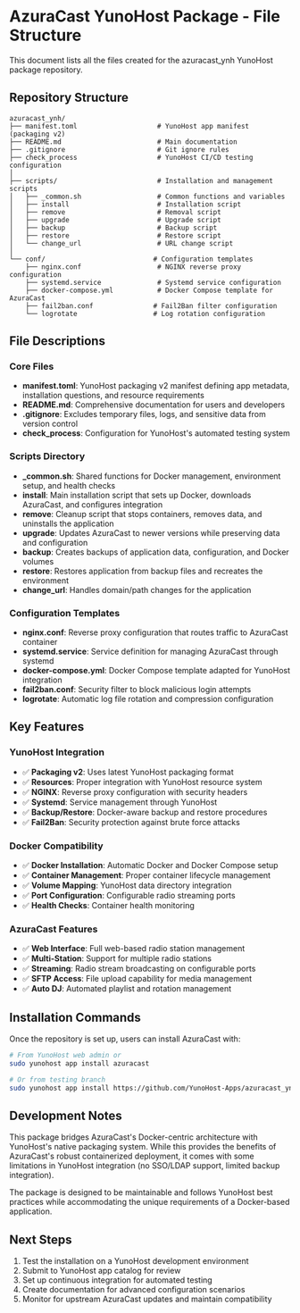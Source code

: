 # AzuraCast YunoHost Package - File Structure

This document lists all the files created for the azuracast_ynh YunoHost package repository.

## Repository Structure

```
azuracast_ynh/
├── manifest.toml                    # YunoHost app manifest (packaging v2)
├── README.md                        # Main documentation
├── .gitignore                       # Git ignore rules
├── check_process                    # YunoHost CI/CD testing configuration
│
├── scripts/                         # Installation and management scripts
│   ├── _common.sh                   # Common functions and variables
│   ├── install                      # Installation script
│   ├── remove                       # Removal script
│   ├── upgrade                      # Upgrade script
│   ├── backup                       # Backup script
│   ├── restore                      # Restore script
│   └── change_url                   # URL change script
│
└── conf/                           # Configuration templates
    ├── nginx.conf                   # NGINX reverse proxy configuration
    ├── systemd.service              # Systemd service configuration
    ├── docker-compose.yml           # Docker Compose template for AzuraCast
    ├── fail2ban.conf               # Fail2Ban filter configuration
    └── logrotate                   # Log rotation configuration
```

## File Descriptions

### Core Files

- **manifest.toml**: YunoHost packaging v2 manifest defining app metadata, installation questions, and resource requirements
- **README.md**: Comprehensive documentation for users and developers
- **.gitignore**: Excludes temporary files, logs, and sensitive data from version control
- **check_process**: Configuration for YunoHost's automated testing system

### Scripts Directory

- **_common.sh**: Shared functions for Docker management, environment setup, and health checks
- **install**: Main installation script that sets up Docker, downloads AzuraCast, and configures integration
- **remove**: Cleanup script that stops containers, removes data, and uninstalls the application
- **upgrade**: Updates AzuraCast to newer versions while preserving data and configuration
- **backup**: Creates backups of application data, configuration, and Docker volumes
- **restore**: Restores application from backup files and recreates the environment
- **change_url**: Handles domain/path changes for the application

### Configuration Templates

- **nginx.conf**: Reverse proxy configuration that routes traffic to AzuraCast container
- **systemd.service**: Service definition for managing AzuraCast through systemd
- **docker-compose.yml**: Docker Compose template adapted for YunoHost integration
- **fail2ban.conf**: Security filter to block malicious login attempts
- **logrotate**: Automatic log file rotation and compression configuration

## Key Features

### YunoHost Integration
- ✅ **Packaging v2**: Uses latest YunoHost packaging format
- ✅ **Resources**: Proper integration with YunoHost resource system
- ✅ **NGINX**: Reverse proxy configuration with security headers
- ✅ **Systemd**: Service management through YunoHost
- ✅ **Backup/Restore**: Docker-aware backup and restore procedures
- ✅ **Fail2Ban**: Security protection against brute force attacks

### Docker Compatibility
- ✅ **Docker Installation**: Automatic Docker and Docker Compose setup
- ✅ **Container Management**: Proper container lifecycle management
- ✅ **Volume Mapping**: YunoHost data directory integration
- ✅ **Port Configuration**: Configurable radio streaming ports
- ✅ **Health Checks**: Container health monitoring

### AzuraCast Features
- ✅ **Web Interface**: Full web-based radio station management
- ✅ **Multi-Station**: Support for multiple radio stations
- ✅ **Streaming**: Radio stream broadcasting on configurable ports
- ✅ **SFTP Access**: File upload capability for media management
- ✅ **Auto DJ**: Automated playlist and rotation management

## Installation Commands

Once the repository is set up, users can install AzuraCast with:

```bash
# From YunoHost web admin or
sudo yunohost app install azuracast

# Or from testing branch
sudo yunohost app install https://github.com/YunoHost-Apps/azuracast_ynh/tree/testing --debug
```

## Development Notes

This package bridges AzuraCast's Docker-centric architecture with YunoHost's native packaging system. While this provides the benefits of AzuraCast's robust containerized deployment, it comes with some limitations in YunoHost integration (no SSO/LDAP support, limited backup integration).

The package is designed to be maintainable and follows YunoHost best practices while accommodating the unique requirements of a Docker-based application.

## Next Steps

1. Test the installation on a YunoHost development environment
2. Submit to YunoHost app catalog for review
3. Set up continuous integration for automated testing
4. Create documentation for advanced configuration scenarios
5. Monitor for upstream AzuraCast updates and maintain compatibility